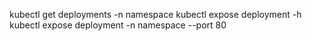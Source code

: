 kubectl get deployments -n namespace
kubectl expose deployment -h
kubectl expose deployment -n namespace --port 80
